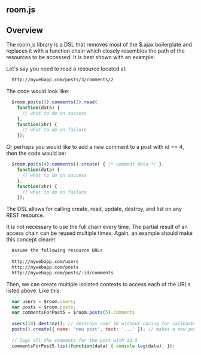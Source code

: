 
room.js
-------

Overview
--------

The room.js library is a DSL that removes most of the $.ajax boilerplate
and replaces it with a function chain which closely resembles the path of 
the resources to be accessed. It is best shown with an example:

Let's say you need to read a resource located at:

```html
  http://mywebapp.com/posts/3/comments/2
```

The code would look like:

```javascript
  $room.posts(3).comments(2).read(
    function(data) {
      // what to do on success
    },
    function(xhr) {
      // what to do on failure
    });
```

Or perhaps you would like to add a new comment to a post with id == 4, then
the code would be:

```javascript
  $room.posts(4).comments().create( { /* comment data */ },
    function(data) {
      // what to do on success
    },
    function(xhr) {
      // what to do on failure
    });
```

The DSL allows for calling create, read, update, destroy, and list on any
REST resource.

It is not necessary to use the full chain every time. The partial result
of an access chain can be reused multiple times. Again, an example should
make this concept clearer.

```html
  Assume the following resource URLs
  
  http://mywebapp.com/users
  http://mywebapp.com/posts
  http://mywebapp.com/posts/:id/comments
```

Then, we can create multiple isolated contexts to access each of the URLs
listed above. Like this:

```javascript
  var users = $room.users;
  var posts = $room.posts;
  var commentsForPost5 = $room.posts(5).comments
  
  users(10).destroy(); // destroys user 10 without caring for callbacks
  posts().create({ name: 'new post', text: '...' }); // makes a new post
  
  // logs all the comments for the post with id 5
  commentsForPost5.list(function(data) { console.log(data); });
```